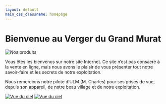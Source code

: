 ```yaml
---
layout: default
main_css_classname: homepage
---
```



# Bienvenue au Verger du Grand Murat


<p class="image-container">
    <img src="{{ site.baseurl }}/assets/images/home/accueil.jpg" alt="Nos produits" />
</p>

Vous êtes les bienvenus sur notre site Internet. Ce site n’est pas consacré à la vente en ligne, mais nous avons le plaisir de vous présenter tout notre savoir-faire et les secrets de notre exploitation.

Nous remercions notre pilote d’ULM (M. Charles) pour ses prises de vue, depuis son appareil, de notre beau village et de notre exploitation.

<p class="image-container">
    <a href="{{ site.baseurl }}/assets/images/home/ulm_1.jpg"><img src="{{ site.baseurl }}assets/images/home/ulm_1-vignette.jpg" alt="Vue du ciel" /></a>
    <a href="{{ site.baseurl }}/assets/images/home/ulm_2.jpg"><img src="{{ site.baseurl }}assets/images/home/ulm_2-vignette.jpg" alt="Vue du ciel" /></a>
</p>

